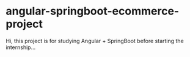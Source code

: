 # angular-springboot-ecommerce-project

Hi, this project is for studying Angular + SpringBoot before starting the internship...
